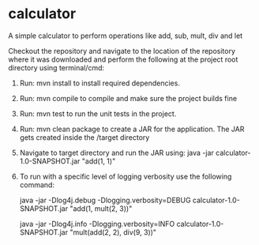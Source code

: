 # calculator
 A simple calculator to perform operations like add, sub, mult, div and let 
 
 Checkout the repository and navigate to the location of the repository where it was downloaded and perform the following at the project root directory using terminal/cmd:
 1. Run: mvn install
    to install required dependencies.
 2. Run: mvn compile
    to compile and make sure the project builds fine
 3. Run: mvn test
    to run the unit tests in the project.
 4. Run: mvn clean package
    to create a JAR for the application. The JAR gets created inside the /target directory
 5. Navigate to target directory and run the JAR using: 
    java -jar calculator-1.0-SNAPSHOT.jar "add(1, 1)"
 6. To run with a specific level of logging verbosity use the following command:

    java -jar -Dlog4j.debug -Dlogging.verbosity=DEBUG calculator-1.0-SNAPSHOT.jar "add(1, mult(2, 3))"

    java -jar -Dlog4j.info -Dlogging.verbosity=INFO calculator-1.0-SNAPSHOT.jar "mult(add(2, 2), div(9, 3))"
